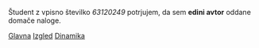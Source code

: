 Študent z vpisno številko _63120249_ potrjujem, da sem __edini avtor__ oddane domače naloge.

[Glavna](https://rawgit.com/sopcicu/stroboskop/master/stroboskop.html)
[Izgled](https://rawgit.com/sopcicu/stroboskop/izgled/stroboskop.html)
[Dinamika](https://rawgit.com/sopcicu/stroboskop/dinamika/stroboskop.html)